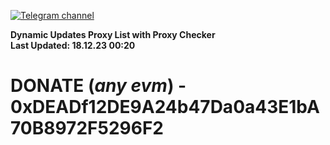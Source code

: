 [![Telegram channel](https://img.shields.io/endpoint?url=https://runkit.io/damiankrawczyk/telegram-badge/branches/master?url=https://t.me/n4z4v0d)](https://t.me/n4z4v0d) 

**Dynamic Updates Proxy List with Proxy Checker**  
**Last Updated: 18.12.23 00:20**

# DONATE (_any evm_) - 0xDEADf12DE9A24b47Da0a43E1bA70B8972F5296F2
